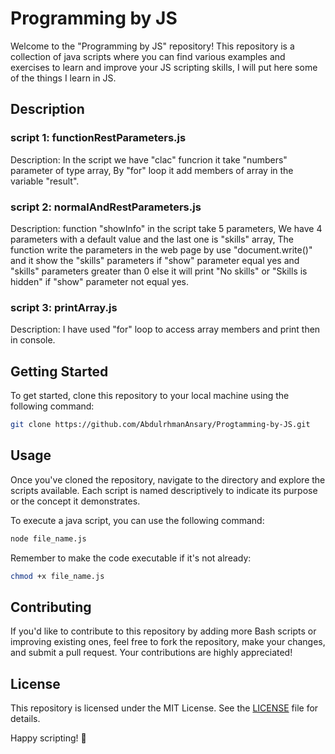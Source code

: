 # Programming by JS
Welcome to the "Programming by JS" repository! This repository is a collection of java scripts where you can find various examples and exercises to learn and improve your JS scripting skills, I will put here some of the things I learn in JS.
## Description
### script 1: functionRestParameters.js
Description: In the script we have "clac" funcrion it take "numbers" parameter of type array, By "for" loop it add members of array in the variable "result".
### script 2: normalAndRestParameters.js
Description: function "showInfo" in the script take 5 parameters, We have 4 parameters with a default value and the last one is "skills" array, The function write the parameters in the web page by use "document.write()" and it show the "skills" parameters if "show" parameter equal yes and "skills" parameters greater than 0 else it will print "No skills" or "Skills is hidden" if "show" parameter not equal yes.
### script 3: printArray.js
Description: I have used "for" loop to access array members and print then in console.
## Getting Started
To get started, clone this repository to your local machine using the following command:
```bash
git clone https://github.com/AbdulrhmanAnsary/Progtamming-by-JS.git
```
## Usage
Once you've cloned the repository, navigate to the directory and explore the scripts available. Each script is named descriptively to indicate its purpose or the concept it demonstrates.

To execute a java script, you can use the following command:
```bash
node file_name.js
```
Remember to make the code executable if it's not already:
```bash
chmod +x file_name.js
```
## Contributing
If you'd like to contribute to this repository by adding more Bash scripts or improving existing ones, feel free to fork the repository, make your changes, and submit a pull request. Your contributions are highly appreciated!
## License
This repository is licensed under the MIT License. See the [LICENSE](/LICENSE) file for details.

Happy scripting! 🚀
